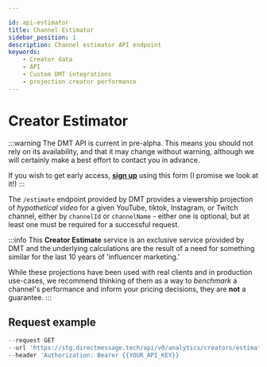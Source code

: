 ```yaml
---

id: api-estimator
title: Channel Estimator 
sidebar_position: 1
description: Channel estimator API endpoint
keywords:
    - Creator data
    - API
    - Custom DMT integrations
    - projection creator performance
---
```


# Creator Estimator 

:::warning
The DMT API is current in pre-alpha. This means you should not rely on its availability, and that it may change without warning, although we will certainly make a best effort to contact you in advance.

If you wish to get early access, [**sign up**](https://airtable.com/appzETVKT8y3nFxsx/shrEEvRQTq3tXfmgR) using this form (I promise we look at it!)
:::

The `/estimate` endpoint provided by DMT provides a viewership projection of _hypothetical video_ for a given YouTube, tiktok, Instagram, or Twitch channel, either by `channelId` or `channelName` - either one is optional, but at least one must be required for a successful request.

:::info
This **Creator Estimate** service is an exclusive service provided by DMT and the underlying calculations are the result of a need for something similar for the last 10 years of 'influencer marketing.' 

While these projections have been used with real clients and in production use-cases, we recommend thinking of them as a way to _benchmark_ a channel's performance and inform your pricing decisions, they are **not** a guarantee.
:::

## Request example

```js title="cURL Channel Estimator" showLineNumbers
--request GET
--url 'https://stg.directmessage.tech/api/v0/analytics/creators/estimate?channelName=@JohnCooganPlus&channelType=youtube'
--header 'Authorization: Bearer {{YOUR_API_KEY}}
```

